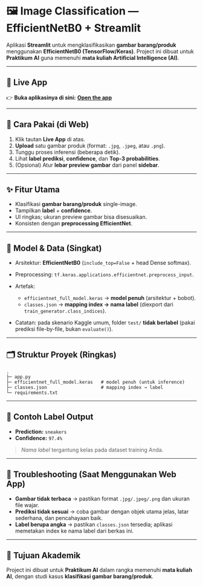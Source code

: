 # 🖼️ Image Classification — EfficientNetB0 + Streamlit

Aplikasi **Streamlit** untuk mengklasifikasikan **gambar barang/produk** menggunakan **EfficientNetB0 (TensorFlow/Keras)**.
Project ini dibuat untuk **Praktikum AI** guna memenuhi **mata kuliah Artificial Intelligence (AI)**.

---

## 🔗 Live App

👉 **Buka aplikasinya di sini:** **[Open the app](image-classification-praktikum.streamlit.app)**

---

## 🚀 Cara Pakai (di Web)

1. Klik tautan **Live App** di atas.
2. **Upload** satu gambar produk (format: `.jpg`, `.jpeg`, atau `.png`).
3. Tunggu proses inferensi (beberapa detik).
4. Lihat **label prediksi**, **confidence**, dan **Top-3 probabilities**.
5. (Opsional) Atur **lebar preview gambar** dari panel **sidebar**.

---

## ✨ Fitur Utama

* Klasifikasi **gambar barang/produk** single-image.
* Tampilkan **label** + **confidence**.
* UI ringkas; ukuran preview gambar bisa disesuaikan.
* Konsisten dengan **preprocessing EfficientNet**.

---

## 🧠 Model & Data (Singkat)

* Arsitektur: **EfficientNetB0** (`include_top=False` + head Dense softmax).
* Preprocessing: `tf.keras.applications.efficientnet.preprocess_input`.
* Artefak:

  * `efficientnet_full_model.keras` → **model penuh** (arsitektur + bobot).
  * `classes.json` → **mapping index → nama label** (diexport dari `train_generator.class_indices`).
* Catatan: pada skenario Kaggle umum, folder `test/` **tidak berlabel** (pakai prediksi file-by-file, bukan `evaluate()`).

---

## 🗂️ Struktur Proyek (Ringkas)

```
.
├─ app.py
├─ efficientnet_full_model.keras   # model penuh (untuk inference)
├─ classes.json                    # mapping index → label
└─ requirements.txt
```

---

## 📝 Contoh Label Output

* **Prediction:** `sneakers`
* **Confidence:** `97.4%`

> *Nama label* tergantung kelas pada dataset training Anda.

---

## 🔧 Troubleshooting (Saat Menggunakan Web App)

* **Gambar tidak terbaca** → pastikan format `.jpg/.jpeg/.png` dan ukuran file wajar.
* **Prediksi tidak sesuai** → coba gambar dengan objek utama jelas, latar sederhana, dan pencahayaan baik.
* **Label berupa angka** → pastikan `classes.json` tersedia; aplikasi memetakan index ke nama label dari berkas ini.

---

## 🎯 Tujuan Akademik

Project ini dibuat untuk **Praktikum AI** dalam rangka memenuhi **mata kuliah AI**, dengan studi kasus **klasifikasi gambar barang/produk**.

